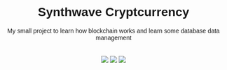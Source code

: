 <div align="center">
    <font face="Arial"><h1>Synthwave Cryptcurrency</h1></font>
    <font face="Arial">My small project to learn how blockchain works and learn some database data management</font>
</div>

<br />

<div align="center">
    <font face="Arial"></font>
</div>

<br/>

<div align="center">
    <img src="https://img.shields.io/badge/Hashing%20Method-SHA--256-%23f39331">
    <img src="https://img.shields.io/badge/Requirements-hashlib%2C%20time%2C%20datetime%2C%20json-brightgreen">
    <img src="https://img.shields.io/badge/Language-Python-9cf">
</div>